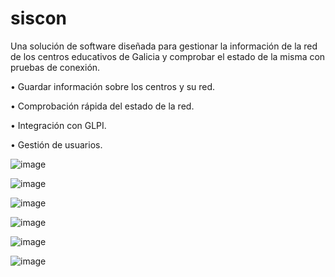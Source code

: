 # siscon

Una solución de software diseñada para gestionar la información de la red de los centros educativos de Galicia y comprobar el estado de la misma con pruebas de conexión.

  • Guardar información sobre los centros y su red.
  
  • Comprobación rápida del estado de la red.
  
  • Integración con GLPI.
  
  • Gestión de usuarios.

![image](https://github.com/diglpal/siscon/assets/42392669/839bffe8-93fe-4ef2-85f2-1319fe731e2a)

![image](https://github.com/diglpal/siscon/assets/42392669/2482c3eb-455c-4c1a-960f-4f0c4d285ece)

![image](https://github.com/diglpal/siscon/assets/42392669/61845c76-970f-4130-a5ec-ef84c27d5629)

![image](https://github.com/diglpal/siscon/assets/42392669/272c1985-31a8-42b4-8c6a-16dac57a250a)

![image](https://github.com/diglpal/siscon/assets/42392669/0218661e-1c9a-4722-a8b7-9afb812bb534)

![image](https://github.com/diglpal/siscon/assets/42392669/ac20e66d-0fbf-49aa-b465-9867ef40b332)

